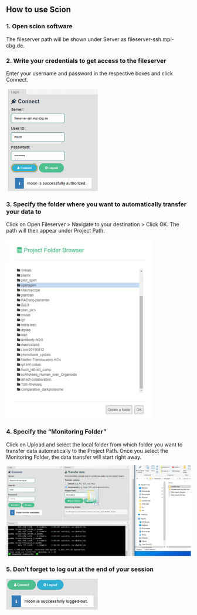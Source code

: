 ## How to use Scion

### 1. Open scion software
The fileserver path will be shown under Server as fileserver-ssh.mpi-cbg.de.


### 2. Write your credentials to get access to the fileserver
Enter your username and password in the respective boxes and click Connect.

<img src="img/login.png" width="250">


### 3. Specify the folder where you want to automatically transfer your data to
Click on Open Fileserver > Navigate to your destination > Click OK. The path will then appear under Project Path.

<img src="img/browser.png" width="400">


### 4. Specify the “Monitoring Folder”
Click on Upload and select the local folder from which folder you want to transfer data automatically to the Project Path. Once you select the Monitoring Folder, the data transfer will start right away.

<img src="img/monitor.png" width="600">


### 5. Don’t forget to log out at the end of your session

<img src="img/logout.png" width="250">

